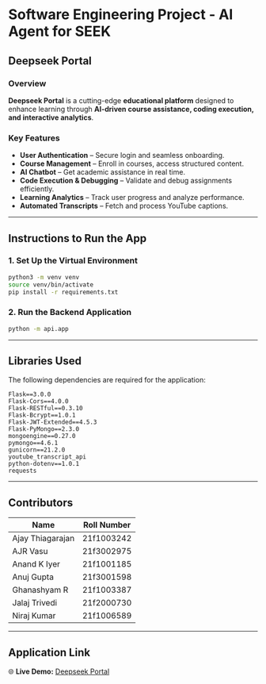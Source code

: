 # Software Engineering Project - AI Agent for SEEK

## **Deepseek Portal**  

### **Overview**  
**Deepseek Portal** is a cutting-edge **educational platform** designed to enhance learning through **AI-driven course assistance, coding execution, and interactive analytics**.  

### **Key Features**  
- **User Authentication** – Secure login and seamless onboarding.  
- **Course Management** – Enroll in courses, access structured content.  
- **AI Chatbot** – Get academic assistance in real time.  
- **Code Execution & Debugging** – Validate and debug assignments efficiently.  
- **Learning Analytics** – Track user progress and analyze performance.  
- **Automated Transcripts** – Fetch and process YouTube captions.  

---

## **Instructions to Run the App**  

### **1. Set Up the Virtual Environment**  
```bash
python3 -m venv venv
source venv/bin/activate
pip install -r requirements.txt
```
### **2. Run the Backend Application**  
```bash
python -m api.app
```

---

## **Libraries Used**  
The following dependencies are required for the application:  

```plaintext
Flask==3.0.0
Flask-Cors==4.0.0
Flask-RESTful==0.3.10
Flask-Bcrypt==1.0.1
Flask-JWT-Extended==4.5.3
Flask-PyMongo==2.3.0
mongoengine==0.27.0
pymongo==4.6.1
gunicorn==21.2.0
youtube_transcript_api
python-dotenv==1.0.1
requests
```

---

## **Contributors**  
| Name | Roll Number |
|------|------------|
| Ajay Thiagarajan | 21f1003242 |
| AJR Vasu | 21f3002975 |
| Anand K Iyer | 21f1001185 |
| Anuj Gupta | 21f3001598 |
| Ghanashyam R | 21f1003387 |
| Jalaj Trivedi | 21f2000730 |
| Niraj Kumar | 21f1006589 |

---

## **Application Link**  
🌐 **Live Demo:** [Deepseek Portal](https://deepseek.anujg.me)  
``` 
